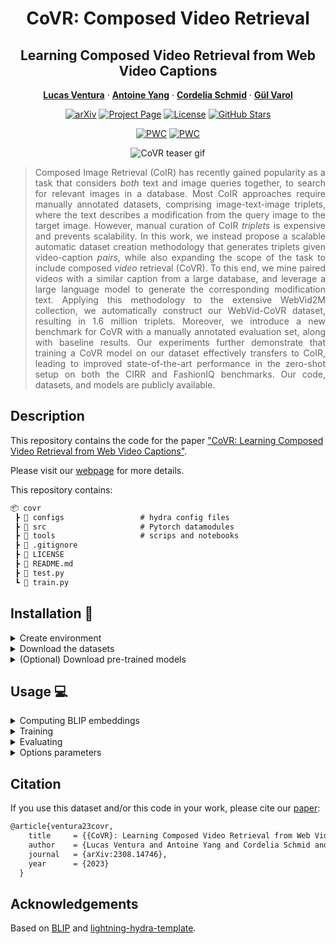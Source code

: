 <div align="center">

# CoVR: Composed Video Retrieval
## Learning Composed Video Retrieval from Web Video Captions

<a href="https://ps.is.mpg.de/person/nathanasiou"><strong>Lucas Ventura</strong></a>
·
<a href="https://antoyang.github.io/"><strong>Antoine Yang</strong></a>
·
<a href="https://www.di.ens.fr/willow/people_webpages/cordelia/"><strong>Cordelia Schmid</strong></a>
·
<a href="https://imagine.enpc.fr/~varolg"><strong>G&#252;l Varol</strong></a>

[![arXiv](https://img.shields.io/badge/arXiv-Paper-<COLOR>.svg)](https://arxiv.org/abs/2308.14746)
[![Project Page](https://img.shields.io/badge/Project-Page-blue?style=flat&logo=Google%20chrome&logoColor=blue)](https://imagine.enpc.fr/~ventural/covr/)
[![License](https://img.shields.io/badge/license-MIT-green.svg)]()
[![GitHub Stars](https://img.shields.io/github/stars/lucas-ventura/CoVR?style=social)](https://github.com/lucas-ventura/CoVR)

[![PWC](https://img.shields.io/endpoint.svg?url=https://paperswithcode.com/badge/covr-learning-composed-video-retrieval-from/zero-shot-composed-image-retrieval-zs-cir-on-1)](https://paperswithcode.com/sota/zero-shot-composed-image-retrieval-zs-cir-on-1?p=covr-learning-composed-video-retrieval-from)
[![PWC](https://img.shields.io/endpoint.svg?url=https://paperswithcode.com/badge/covr-learning-composed-video-retrieval-from/zero-shot-composed-image-retrieval-zs-cir-on-2)](https://paperswithcode.com/sota/zero-shot-composed-image-retrieval-zs-cir-on-2?p=covr-learning-composed-video-retrieval-from)

![CoVR teaser gif](tools/examples/teaser.gif)

</div>

<div align="justify">

> Composed Image Retrieval (CoIR) has recently gained popularity as a task that considers _both_ text and image queries together, to search for relevant images in a database. Most CoIR approaches require manually annotated datasets, comprising image-text-image triplets, where the text describes a modification from the query image to the target image. However, manual curation of CoIR _triplets_ is expensive and prevents scalability. In this work, we instead propose a scalable automatic dataset creation methodology that generates triplets given video-caption _pairs_, while also expanding the scope of the task to include composed _video_ retrieval (CoVR). To this end, we mine paired videos with a similar caption from a large database, and leverage a large language model to generate the corresponding modification text. Applying this methodology to the extensive WebVid2M collection, we automatically construct our WebVid-CoVR dataset, resulting in 1.6 million triplets. Moreover, we introduce a new benchmark for CoVR with a manually annotated evaluation set, along with baseline results. Our experiments further demonstrate that training a CoVR model on our dataset effectively transfers to CoIR, leading to improved state-of-the-art performance in the zero-shot setup on both the CIRR and FashionIQ benchmarks. Our code, datasets, and models are publicly available.

</div>

## Description
This repository contains the code for the paper ["CoVR: Learning Composed Video Retrieval from Web Video Captions"](https://arxiv.org/abs/2308.14746).

Please visit our [webpage](http://imagine.enpc.fr/~ventural/covr) for more details.

This repository contains: 

```markdown
📦 covr
 ┣ 📂 configs                 # hydra config files
 ┣ 📂 src                     # Pytorch datamodules
 ┣ 📂 tools                   # scrips and notebooks
 ┣ 📜 .gitignore
 ┣ 📜 LICENSE
 ┣ 📜 README.md
 ┣ 📜 test.py
 ┗ 📜 train.py

 ```

## Installation :construction_worker:

<details><summary>Create environment</summary>
&emsp; 

```bash
conda create --name covr
conda activate covr
```

Install the following packages inside the conda environment:

```bash
python -m pip install pytorch_lightning --upgrade
python -m pip install hydra-core --upgrade
python -m pip install lightning
python -m pip install einops
python -m pip install pandas
python -m pip install opencv-python
python -m pip install timm
python -m pip install fairscale
python -m pip install tabulate
python -m pip install transformers
```

The code was tested on Python 3.8 and PyTorch 2.0.

</details>

<details><summary>Download the datasets</summary>

### WebVid-CoVR
To use the WebVid-CoVR dataset, you will have to download the WebVid videos and the WebVid-CoVR annotations.

To download the annotations, run:
```bash
bash tools/scripts/download_annotations.sh covr
```

To download the videos, install [`mpi4py`](https://mpi4py.readthedocs.io/en/latest/install.html#) and run:
```bash
python tools/scripts/download_covr.py <split>
```

### CIRR
To use the CIRR dataset, you will have to download the CIRR images and the CIRR annotations.

To download the annotations, run:
```bash
bash tools/scripts/download_annotations.sh cirr
```

To download the images, follow the instructions in the [CIRR repository](https://github.com/lil-lab/nlvr/tree/master/nlvr2#direct-image-download). The default folder structure is the following:

```markdown
📦 CoVR
 ┣ 📂 datasets  
 ┃ ┣ 📂 CIRR
 ┃ ┃ ┣ 📂 images
 ┃ ┃ ┃ ┣ 📂 train
 ┃ ┃ ┃ ┣ 📂 dev
 ┃ ┃ ┃ ┗ 📂 test1
```

### FashionIQ
To use the FashionIQ dataset, you will have to download the FashionIQ images and the FashionIQ annotations.

To download the annotations, run:
```bash
bash tools/scripts/download_annotations.sh fiq
```

To download the images, the urls are in the [FashionIQ repository](https://github.com/hongwang600/fashion-iq-metadata/tree/master/image_url). You can use the [this script](https://github.com/yanbeic/VAL/blob/master/download_fashion_iq.py) to download the images. Some missing images can also be found [here](https://github.com/XiaoxiaoGuo/fashion-iq/issues/18). All the images should be placed in the same folder (``datasets/fashion-iq/images``).

</details>


<details><summary>(Optional) Download pre-trained models</summary>

To download the checkpoints, run:
```bash
bash tools/scripts/download_pretrained_models.sh
```

</details>


## Usage :computer:
<details><summary>Computing BLIP embeddings</summary>
&emsp; 

Before training, you will need to compute the BLIP embeddings for the videos/images. To do so, run:
```bash
python tools/embs/save_blip_embs_vids.py # This will compute the embeddings for the WebVid-CoVR videos.
python tools/embs/save_blip_embs_imgs.py # This will compute the embeddings for the CIRR or FashionIQ images.
```

&emsp; 
</details>


<details><summary>Training</summary>
&emsp; 

The command to launch a training experiment is the folowing:
```bash
python train.py [OPTIONS]
```
The parsing is done by using the powerful [Hydra](https://github.com/facebookresearch/hydra) library. You can override anything in the configuration by passing arguments like ``foo=value`` or ``foo.bar=value``.

&emsp; 
</details>

<details><summary>Evaluating</summary>
&emsp; 

The command to evaluate is the folowing:
```bash
python test.py test=<test> [OPTIONS]
```
&emsp; 
</details>

<details><summary>Options parameters</summary>

#### Datasets:
- ``data=webvid-covr``: WebVid-CoVR datasets.
- ``data=cirr``: CIRR dataset.
- ``data=fashioniq-split``: FashionIQ dataset, change ``split`` to ``dress``, ``shirt`` or ``toptee``.

#### Tests:
- ``test=all``: Test on WebVid-CoVR, CIRR and all three Fashion-IQ test sets.
- ``test=webvid-covr``: Test on WebVid-CoVR.
- ``test=cirr``: Test on CIRR.
- ``test=fashioniq``: Test on all three Fashion-IQ test sets (``dress``, ``shirt`` and ``toptee``).

#### Checkpoints:
- ``model/ckpt=blip-l-coco``: Default checkpoint for BLIP-L finetuned on COCO.
- ``model/ckpt=webvid-covr``: Default checkpoint for CoVR finetuned on WebVid-CoVR.

#### Training
- ``trainer=gpu``: training with CUDA, change ``devices`` to the number of GPUs you want to use.
- ``trainer=ddp``: training with Distributed Data Parallel (DDP), change ``devices`` and ``num_nodes`` to the number of GPUs and number of nodes you want to use.
- ``trainer=cpu``: training on the CPU (not recommended).

#### Logging
- ``trainer/logger=csv``: log the results in a csv file. Very basic functionality.
- ``trainer/logger=wandb``: log the results in [wandb](https://wandb.ai/). This requires to install ``wandb`` and to set up your wandb account. This is what we used to log our experiments.
- ``trainer/logger=<other>``: Other loggers (not tested).

#### Machine
- ``machine=server``: You can change the default path to the dataset folder and the batch size. You can create your own machine configuration by adding a new file in ``configs/machine``.

#### Experiment
There are many pre-defined experiments from the paper in ``configs/experiments``. Simply add ``experiment=<experiment>`` to the command line to use them. 

&emsp; 

</details>

## Citation
If you use this dataset and/or this code in your work, please cite our [paper](https://arxiv.org/abs/2308.14746):

```markdown
@article{ventura23covr,
    title     = {{CoVR}: Learning Composed Video Retrieval from Web Video Captions},
    author    = {Lucas Ventura and Antoine Yang and Cordelia Schmid and G{\"u}l Varol},
    journal   = {arXiv:2308.14746},
    year      = {2023}
  }
```

## Acknowledgements
Based on [BLIP](https://github.com/salesforce/BLIP/) and [lightning-hydra-template](https://github.com/ashleve/lightning-hydra-template/tree/main).

